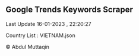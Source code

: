 

## Google Trends Keywords Scraper 
 
Last Update 16-01-2023 , 22:20:27

Country List :
VIETNAM.json



© Abdul Muttaqin 
